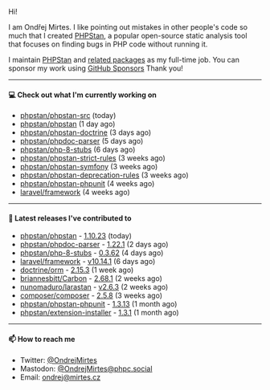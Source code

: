 Hi!

I am Ondřej Mirtes. I like pointing out mistakes in other people's code so much that I created [PHPStan](https://phpstan.org/), a popular open-source static analysis tool that focuses on finding bugs in PHP code without running it.

I maintain [PHPStan](https://github.com/phpstan/phpstan) and [related packages](https://github.com/phpstan/) as my full-time job. You can sponsor my work using [GitHub Sponsors](https://github.com/sponsors/ondrejmirtes) Thank you!

---

#### 💻 Check out what I'm currently working on

- [phpstan/phpstan-src](https://github.com/phpstan/phpstan-src) (today)
- [phpstan/phpstan](https://github.com/phpstan/phpstan) (1 day ago)
- [phpstan/phpstan-doctrine](https://github.com/phpstan/phpstan-doctrine) (3 days ago)
- [phpstan/phpdoc-parser](https://github.com/phpstan/phpdoc-parser) (5 days ago)
- [phpstan/php-8-stubs](https://github.com/phpstan/php-8-stubs) (6 days ago)
- [phpstan/phpstan-strict-rules](https://github.com/phpstan/phpstan-strict-rules) (3 weeks ago)
- [phpstan/phpstan-symfony](https://github.com/phpstan/phpstan-symfony) (3 weeks ago)
- [phpstan/phpstan-deprecation-rules](https://github.com/phpstan/phpstan-deprecation-rules) (3 weeks ago)
- [phpstan/phpstan-phpunit](https://github.com/phpstan/phpstan-phpunit) (4 weeks ago)
- [laravel/framework](https://github.com/laravel/framework) (4 weeks ago)

---

#### 🔭 Latest releases I've contributed to

- [phpstan/phpstan](https://github.com/phpstan/phpstan) - [1.10.23](https://github.com/phpstan/phpstan/releases/tag/1.10.23) (today)
- [phpstan/phpdoc-parser](https://github.com/phpstan/phpdoc-parser) - [1.22.1](https://github.com/phpstan/phpdoc-parser/releases/tag/1.22.1) (2 days ago)
- [phpstan/php-8-stubs](https://github.com/phpstan/php-8-stubs) - [0.3.62](https://github.com/phpstan/php-8-stubs/releases/tag/0.3.62) (4 days ago)
- [laravel/framework](https://github.com/laravel/framework) - [v10.14.1](https://github.com/laravel/framework/releases/tag/v10.14.1) (6 days ago)
- [doctrine/orm](https://github.com/doctrine/orm) - [2.15.3](https://github.com/doctrine/orm/releases/tag/2.15.3) (1 week ago)
- [briannesbitt/Carbon](https://github.com/briannesbitt/Carbon) - [2.68.1](https://github.com/briannesbitt/Carbon/releases/tag/2.68.1) (2 weeks ago)
- [nunomaduro/larastan](https://github.com/nunomaduro/larastan) - [v2.6.3](https://github.com/nunomaduro/larastan/releases/tag/v2.6.3) (2 weeks ago)
- [composer/composer](https://github.com/composer/composer) - [2.5.8](https://github.com/composer/composer/releases/tag/2.5.8) (3 weeks ago)
- [phpstan/phpstan-phpunit](https://github.com/phpstan/phpstan-phpunit) - [1.3.13](https://github.com/phpstan/phpstan-phpunit/releases/tag/1.3.13) (1 month ago)
- [phpstan/extension-installer](https://github.com/phpstan/extension-installer) - [1.3.1](https://github.com/phpstan/extension-installer/releases/tag/1.3.1) (1 month ago)

---

#### 📫 How to reach me

- Twitter: [@OndrejMirtes](https://twitter.com/ondrejmirtes)
- Mastodon: [@OndrejMirtes@phpc.social](https://phpc.social/@OndrejMirtes)
- Email: [ondrej@mirtes.cz](mailto:ondrej@mirtes.cz)
